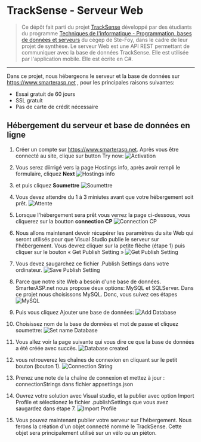 # TrackSense - Serveur Web

> Ce dépôt fait parti du projet [TrackSense](https://github.com/DFC-Informatique-Cegep-de-Sainte-Foy/TrackSense) développé par des étudiants du programme [Techniques de l'informatique - Programmation, bases de données et serveurs](https://dfc.csfoy.ca/retourner-aux-etudes/programmes-a-temps-plein/informatique/techniques-de-linformatique-programmation-bases-de-donnees-et-serveurs-dec-accelere/) du cégep de Ste-Foy, dans le cadre de leur projet de synthèse.
> Le serveur Web est une API REST permettant de communiquer avec la base de données TrackSense.
> Elle est utilisée par l'application mobile.
> Elle est écrite en C#.

---

Dans ce projet, nous hébergeons le serveur et la base de données sur https://www.smarterasp.net , pour les principales raisons suivantes:

- Essai gratuit de 60 jours
- SSL gratuit
- Pas de carte de crédit nécessaire


## Hébergement du serveur et base de données en ligne
1. Créer un compte sur https://www.smarterasp.net. Après vous être connecté au site, clique sur button Try now:
![Activation](./Documentation/images/1.activation.png)

2. Vous serez diirrigé vers la page Hostings info, après avoir rempli le formulaire, cliquez **Next**
![Hostings info](./Documentation/images/2.hostingInfo.png)

3. et puis cliquez **Soumettre**
![Soumettre](./Documentation/images/3.Soumettre.png)

4. Vous devez attendre du 1 à 3 miniutes avant que votre hébergement soit prêt.
![Attente](./Documentation/images/4.HosingStart.png)

5. Lorsque l'hébergement sera prêt vous verrez la page ci-dessous, vous cliquerez sur la boutton **connection CP**
![Connection CP](./Documentation/images/5.ConnectionCP.png)

6. Nous allons maintenant devoir récupérer les paramètres du site Web qui seront utilisés pour que Visual Studio publie le serveur sur l'hébergement. Vous devrez cliquer sur la petite flèche (étape 1) puis cliquer sur le bouton « Get Publish Setting »
![Get Publish Setting](./Documentation/images/6.GetPublishSetting.png)

7. Vous devez saugarchez ce fichier .Publish Settings dans votre ordinateur.
![Save Publish Setting](./Documentation/images/7.SavePublishSetting.png)

8. Parce que notre site Web a besoin d'une base de données. SmarterASP.net nous propose deux options: MySQL et SQLServer. Dans ce projet nous choisissons MySQL. Donc, vous suivez ces étapes
![MySQL](./Documentation/images/8.MySQL.png)

9. Puis vous cliquez Ajouter une base de données:
![Add Database](./Documentation/images/9.AddDatabase.png)

10. Choisissez nom de la base de données et mot de passe et cliquez soumettre:
![Set name Database](./Documentation/images/10.setNameDatabase.png)

11. Vous allez voir la page suivante qui vous dire ce que la base de données a été créée avec succès.
![Database created](./Documentation/images/11.DatabaseCreated.png)

12. vous retrouverez les chaînes de connexion en cliquant sur le petit bouton (bouton 1).
![Connection String](./Documentation/images/12.ConnectionString.png)

13. Prenez une note de la chaîne de connexion et mettez à jour : connectionStrings dans fichier appsettings.json

14. Ouvrez votre solution avec Visual studio, et la publier avec option Import Profile et sélectionez le fichier .publishSettings que vous avez saugardez dans étape 7.
![Import Profile](./Documentation/images/14.ImportProfile.png)
 
15. Vous pouvez maintenant publier votre serveur sur l'hébergement.
Nous ferons la création d'un objet connecté nommé le TrackSense. Cette objet sera principalement utilisé sur un vélo ou un piéton.
